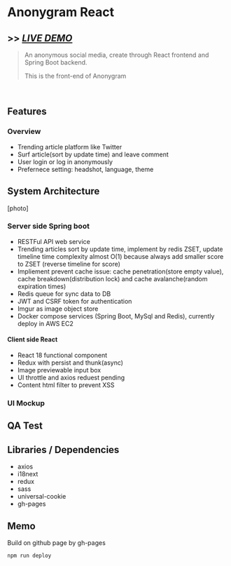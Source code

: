 # Anonygram React

## >> [*LIVE DEMO*](https://alan10607.github.io/Anonygram-Frontend/)
> An anonymous social media, create through React frontend and Spring Boot backend.
>
> This is the front-end of Anonygram

<br>


## Features
### Overview
- Trending article platform like Twitter
- Surf article(sort by update time) and leave comment
- User login or log in anonymously
- Prefernece setting: headshot, language, theme

## System Architecture
[photo]

### Server side Spring boot
- RESTFul API web service
- Trending articles sort by update time, implement by redis ZSET, update timeline time complexity almost O(1) because always add smaller score to ZSET (reverse timeline for score)
- Impliement prevent cache issue: cache penetration(store empty value), cache breakdown(distribution lock) and cache avalanche(random expiration times)
- Redis queue for sync data to DB
- JWT and CSRF token for authentication
- Imgur as image object store
- Docker compose services (Spring Boot, MySql and Redis), currently deploy in AWS EC2

#### Client side React
- React 18 functional component
- Redux with persist and thunk(async)
- Image previewable input box
- UI throttle and axios reduest pending
- Content html filter to prevent XSS

### UI Mockup

## QA Test

## Libraries / Dependencies
- axios
- i18next
- redux
- sass
- universal-cookie
- gh-pages

## Memo
Build on github page by gh-pages
```
npm run deploy   
```